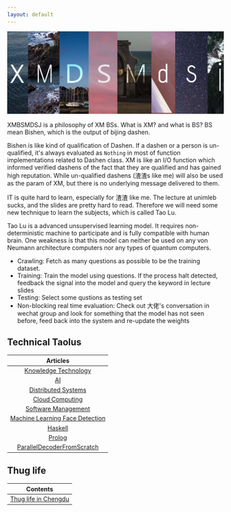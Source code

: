 ```yaml
---
layout: default
---
```



![xm](/assets/xmcover.png)

XMBSMDSJ is a philosophy of XM BSs. What is XM? and what is BS? BS mean Bishen, which is the output of  bijing dashen. 

Bishen is like kind of qualification of Dashen. If a dashen or a person is un-qualified, it's always evaluated as `Nothing` in most of function implementations related to Dashen class. XM is like an I/O function which informed verified dashens of the fact that they are qualified and has gained high reputation. While un-qualified dashens (渣渣s like me) will also be used as the param of XM, but there is no underlying message delivered to them.

IT is quite hard to learn, especially for 渣渣 like me. The lecture at unimleb sucks, and the slides are pretty hard to read. Therefore we will need some new technique to learn the subjects, which is called Tao Lu.

Tao Lu is a advanced unsupervised learning model. It requires non-deterministic machine to participate and is fully compatible with human brain. One weakness is that this model can neither be used on any von Neumann architecture computers nor any types of quantum computers.

- Crawling: Fetch as many questions as possible to be the training dataset.
- Training: Train the model using questions. If the process halt detected, feedback the signal into the model and query the keyword in lecture slides
- Testing: Select some qustions as testing set
- Non-blocking real time evaluation: Check out 大佬's conversation in wechat group and look for something that the model has not seen before, feed back into the system and re-update the weights


## Technical Taolus

|Articles |
|:--:|
|[Knowledge Technology](./KnowledgeTechnology/KTReview.md)|
|[AI](./AI/AIReview.md)|
|[Distributed Systems](./DistributedSystems/full-semester-notes.pdf)|
|[Cloud Computing](./CloudComputing/CCC.md)|
|[Software Management](./SPM/SPM.xmind)|
|[Machine Learning Face Detection](./FaceDetection/FaceDetection.md)|
|[Haskell](./Haskell/Haskell.md)|
|[Prolog](./Prolog/Prolog.md)|
|[ParallelDecoderFromScratch](./ParallelDecoder/ParallelDecoder.md)|

## Thug life

|Contents |
|:--:|
|[Thug life in Chengdu](./Travel/Chengdu/Chengdu.md)|


<style>
table {
    width:100%;
    
}
</style>
